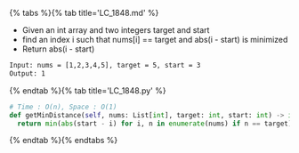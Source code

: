 {% tabs %}{% tab title='LC_1848.md' %}

* Given an int array and two integers target and start
* find an index i such that nums[i] == target and abs(i - start) is minimized
* Return abs(i - start)

```txt
Input: nums = [1,2,3,4,5], target = 5, start = 3
Output: 1
```

{% endtab %}{% tab title='LC_1848.py' %}

```py
# Time : O(n), Space : O(1)
def getMinDistance(self, nums: List[int], target: int, start: int) -> int:
  return min(abs(start - i) for i, n in enumerate(nums) if n == target)
```

{% endtab %}{% endtabs %}

